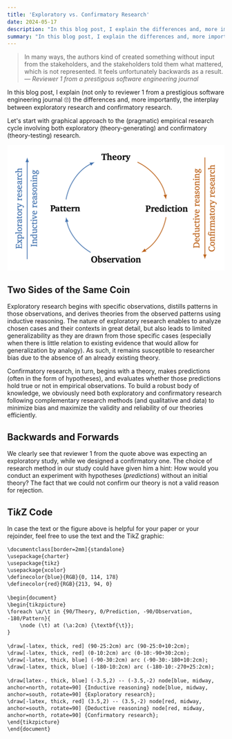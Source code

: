 ```yaml
---
title: 'Exploratory vs. Confirmatory Research'
date: 2024-05-17
description: "In this blog post, I explain the differences and, more importantly, the interplay between exploratory research and confirmatory research."
summary: "In this blog post, I explain the differences and, more importantly, the interplay between exploratory research and confirmatory research."
---
```



> In many ways, the authors kind of created something without input from the stakeholders, and the stakeholders told them what mattered, which is not represented.  It feels unfortunately backwards as a result.<br>
> — <cite>Reviewer 1 from a prestigous software engineering journal</cite>

In this blog post, I explain (not only to reviewer 1 from a prestigious software engineering journal 🙄) the differences and, more importantly, the interplay between exploratory research and confirmatory research.

Let's start with graphical approach to the (pragmatic) empirical research cycle involving both exploratory (theory-generating) and confirmatory (theory-testing) research.

![Exploratory and confirmatory research as part of the emprical research cycle](exploratory_confirmatory_research.png)

## Two Sides of the Same Coin

Exploratory research begins with specific observations, distills patterns in those observations, and derives theories from the observed patterns using inductive reasoning. The nature of exploratory research enables to analyze chosen cases and their contexts in great detail, but also leads to limited generalizability as they are drawn from those specific cases (especially when there is little relation to existing evidence that would allow for generalization by analogy). As such, it remains susceptible to researcher bias due to the absence of an already existing theory.

Confirmatory research, in turn, begins with a theory, makes predictions (often in the form of hypotheses), and evaluates whether those predictions hold true or not in empirical observations. To build a robust body of knowledge, we obviously need both exploratory and confirmatory research following complementary research methods (and qualitative and  data) to minimize bias and maximize the validity and reliability of our theories efficiently.

## Backwards and Forwards

We clearly see that reviewer 1 from the quote above was expecting an exploratory study, while we designed a confirmatory one. The choice of research method in our study could have given him a hint: How would you conduct an experiment with hypotheses (*predictions*) without an initial theory? The fact that we could not confirm our theory is not a valid reason for rejection.

## Ti*k*Z Code

In case the text or the figure above is helpful for your paper or your rejoinder, feel free to use the text and the TikZ graphic:

```
\documentclass[border=2mm]{standalone}
\usepackage{charter}
\usepackage{tikz}
\usepackage{xcolor}
\definecolor{blue}{RGB}{0, 114, 178}
\definecolor{red}{RGB}{213, 94, 0}

\begin{document}
\begin{tikzpicture} 
\foreach \a/\t in {90/Theory, 0/Prediction, -90/Observation, -180/Pattern}{
    \node (\t) at (\a:2cm) {\textbf{\t}};
}

\draw[-latex, thick, red] (90-25:2cm) arc (90-25:0+10:2cm);
\draw[-latex, thick, red] (0-10:2cm) arc (0-10:-90+30:2cm);
\draw[-latex, thick, blue] (-90-30:2cm) arc (-90-30:-180+10:2cm);
\draw[-latex, thick, blue] (-180-10:2cm) arc (-180-10:-270+25:2cm);

\draw[latex-, thick, blue] (-3.5,2) -- (-3.5,-2) node[blue, midway, anchor=north, rotate=90] {Inductive reasoning} node[blue, midway, anchor=south, rotate=90] {Exploratory research}; 
\draw[-latex, thick, red] (3.5,2) -- (3.5,-2) node[red, midway, anchor=south, rotate=90] {Deductive reasoning} node[red, midway, anchor=north, rotate=90] {Confirmatory research}; 
\end{tikzpicture}
\end{document}
```
